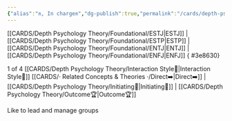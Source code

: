 ```yaml
---
{"alias":"🔛, In charge🔛","dg-publish":true,"permalink":"/cards/depth-psychology-theory/structure/","dgPassFrontmatter":true,"noteIcon":"1","created":"2022-12-31T00:02:04.467+01:00","updated":"2023-04-27T21:50:46.010+02:00"}
---
```



[[CARDS/Depth Psychology Theory/Foundational/ESTJ\|ESTJ]] | [[CARDS/Depth Psychology Theory/Foundational/ESTP\|ESTP]] | [[CARDS/Depth Psychology Theory/Foundational/ENTJ\|ENTJ]] | [[CARDS/Depth Psychology Theory/Foundational/ENFJ\|ENFJ]]
{ #3e8630}


1 of 4 [[CARDS/Depth Psychology Theory/Interaction Style💬\|Interaction Style💬]]
[[CARDS/· Related Concepts & Theories ·/Direct➡️\|Direct➡️]] | [[CARDS/Depth Psychology Theory/Initiating👋\|Initiating👋]] | [[CARDS/Depth Psychology Theory/Outcome🏆\|Outcome🏆]]

Like to lead and manage groups

